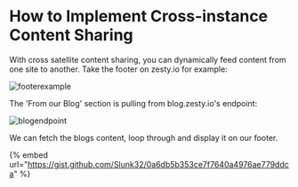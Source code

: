 # How to Implement Cross-instance Content Sharing

With cross satellite content sharing, you can dynamically feed content from one site to another. Take the footer on zesty.io for example:

![footerexample](https://wyp1jm.media.zestyio.com/screen-shot-2016-07-01-at-12-52-58-pm.png)

The 'From our Blog' section is pulling from blog.zesty.io's endpoint:

![blogendpoint](https://wyp1jm.media.zestyio.com/screen-shot-2016-07-01-at-2-22-04-pm.png)

We can fetch the blogs content, loop through and display it on our footer.

{% embed url="https://gist.github.com/Slunk32/0a6db5b353ce7f7640a4976ae779ddca" %}



